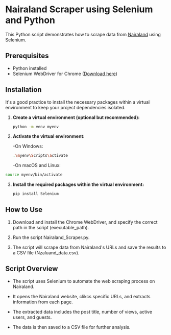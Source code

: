 # Nairaland Scraper using Selenium and Python

This Python script demonstrates how to scrape data from [Nairaland](https://www.nairaland.com/) using Selenium.

## Prerequisites

- Python installed
- Selenium WebDriver for Chrome ([Download here](https://sites.google.com/a/chromium.org/chromedriver/))

## Installation

It's a good practice to install the necessary packages within a virtual environment to keep your project dependencies isolated.

1. **Create a virtual environment (optional but recommended):**

   ```bash
   python -m venv myenv
   ```
2.  **Activate the virtual environment:**

      -On Windows:
    ```bash
    .\myenv\Scripts\activate
    ```
      -On macOS and Linux:
   ```bash
 source myenv/bin/activate
   ```
3. **Install the required packages within the virtual environment:**
    ```bash
   pip install Selenium
   ```
## How to Use
1. Download and install the Chrome WebDriver, and specify the correct path in the script (executable_path).

2. Run the script Nairaland_Scraper.py.

3. The script will scrape data from Nairaland's URLs and save the results to a CSV file (Nzaluand_data.csv).

## Script Overview
- The script uses Selenium to automate the web scraping process on Nairaland.

- It opens the Nairaland website, clikcs specific URLs, and extracts information from each page.

- The extracted data includes the post title, number of views, active users, and guests.

- The data is then saved to a CSV file for further analysis.
